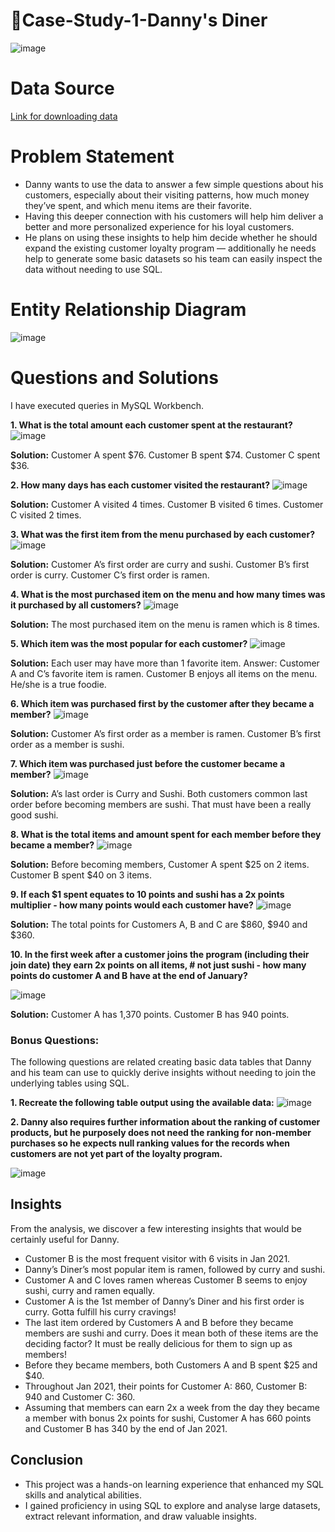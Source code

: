 # 🍜Case-Study-1-Danny's Diner

![image](https://github.com/snehapaherwar/Case-Study-1-Danny-s-Diner/assets/141404143/b18d8c1a-1194-41f6-ae1b-883695431b9b)

# Data Source
[Link for downloading data](https://8weeksqlchallenge.com/case-study-1/)

# Problem Statement
+ Danny wants to use the data to answer a few simple questions about his customers, especially about their visiting patterns, how much money they’ve spent, and which menu items are their favorite.
+ Having this deeper connection with his customers will help him deliver a better and more personalized experience for his loyal customers.
+ He plans on using these insights to help him decide whether he should expand the existing customer loyalty program — additionally he needs help to generate some basic datasets so his team can easily inspect the data without needing to use SQL.

# Entity Relationship Diagram

![image](https://github.com/snehapaherwar/Case-Study-1-Danny-s-Diner/assets/141404143/e61fff9f-f98e-4c8b-a919-320061cb5b9d)

# Questions and Solutions

I have executed queries in MySQL Workbench. 

**1. What is the total amount each customer spent at the restaurant?**
![image](https://github.com/snehapaherwar/Case-Study-1-Danny-s-Diner/assets/141404143/247bbaf7-27bc-4baa-aa28-de12631a7380)

**Solution:** Customer A spent $76.
Customer B spent $74.
Customer C spent $36.

**2. How many days has each customer visited the restaurant?**
![image](https://github.com/snehapaherwar/Case-Study-1-Danny-s-Diner/assets/141404143/2927bfa4-4439-4519-a3c5-3c5013734d32)

**Solution:** Customer A visited 4 times.
Customer B visited 6 times.
Customer C visited 2 times.

**3. What was the first item from the menu purchased by each customer?**
![image](https://github.com/snehapaherwar/Case-Study-1-Danny-s-Diner/assets/141404143/3783520b-d5b1-4e27-920b-797e6b2109ac)

**Solution:**
Customer A’s first order are curry and sushi.
Customer B’s first order is curry.
Customer C’s first order is ramen.

**4. What is the most purchased item on the menu and how many times was it purchased by all customers?**
![image](https://github.com/snehapaherwar/Case-Study-1-Danny-s-Diner/assets/141404143/d79895d1-380c-425d-87ee-cb7dd178035d)

**Solution:** The most purchased item on the menu is ramen which is 8 times.

**5. Which item was the most popular for each customer?**
![image](https://github.com/snehapaherwar/Case-Study-1-Danny-s-Diner/assets/141404143/b89f299b-fa72-46fc-8ac6-636d11d81621)

**Solution:** Each user may have more than 1 favorite item.
Answer:
Customer A and C’s favorite item is ramen.
Customer B enjoys all items on the menu. He/she is a true foodie.

**6. Which item was purchased first by the customer after they became a member?**
![image](https://github.com/snehapaherwar/Case-Study-1-Danny-s-Diner/assets/141404143/9ea7d77d-dd50-4102-b879-8e5000c4b133)

**Solution:** Customer A’s first order as a member is ramen.
Customer B’s first order as a member is sushi.

**7. Which item was purchased just before the customer became a member?**
![image](https://github.com/snehapaherwar/Case-Study-1-Danny-s-Diner/assets/141404143/b9a8037b-bc79-4509-94cf-261161485dd8)

**Solution:**
A’s last order is Curry and Sushi.
Both customers common last order before becoming members are sushi. That must have been a really good sushi.

**8. What is the total items and amount spent for each member before they became a member?**
![image](https://github.com/snehapaherwar/Case-Study-1-Danny-s-Diner/assets/141404143/a25e493a-276f-4d9f-84a8-1aa9c2588473)

**Solution:**
Before becoming members,
Customer A spent $25 on 2 items.
Customer B spent $40 on 3 items.

**9. If each $1 spent equates to 10 points and sushi has a 2x points multiplier - how many points would each customer have?**
![image](https://github.com/snehapaherwar/Case-Study-1-Danny-s-Diner/assets/141404143/6714495f-ca01-4050-a2a9-c313d5c9d6de)

**Solution:** 
The total points for Customers A, B and C are $860, $940 and $360.

**10. In the first week after a customer joins the program (including their join date) they earn 2x points on all items, # not just sushi - how many points do customer A and B have at the end of January?**

![image](https://github.com/snehapaherwar/Case-Study-1-Danny-s-Diner/assets/141404143/97ece98b-c147-49db-a102-5b96b193b860)

**Solution:**
Customer A has 1,370 points.
Customer B has 940 points.

### Bonus Questions:
The following questions are related creating basic data tables that Danny and his team can use to quickly derive insights without needing to join the underlying tables using SQL. 

**1. Recreate the following table output using the available data:**
![image](https://github.com/snehapaherwar/Case-Study-1-Danny-s-Diner/assets/141404143/585e8375-b5fd-4b3f-a034-3c4df65d2492)

**2. Danny also requires further information about the ranking of customer products, but he purposely does not need the ranking for non-member purchases so he expects null ranking values for the records when customers are not yet part of the loyalty program.**

![image](https://github.com/snehapaherwar/Case-Study-1-Danny-s-Diner/assets/141404143/ed243d2b-2fc0-4416-8dae-2f5956bb7185)

## Insights
From the analysis, we discover a few interesting insights that would be certainly useful for Danny.
+ Customer B is the most frequent visitor with 6 visits in Jan 2021.
+ Danny’s Diner’s most popular item is ramen, followed by curry and sushi.
+ Customer A and C loves ramen whereas Customer B seems to enjoy sushi, curry and ramen equally.
+ Customer A is the 1st member of Danny’s Diner and his first order is curry. Gotta fulfill his curry cravings!
+ The last item ordered by Customers A and B before they became members are sushi and curry. Does it mean both of these items are the deciding factor? It must be really delicious for them to sign up as members!
+ Before they became members, both Customers A and B spent $25 and $40.
+ Throughout Jan 2021, their points for Customer A: 860, Customer B: 940 and Customer C: 360.
+ Assuming that members can earn 2x a week from the day they became a member with bonus 2x points for sushi, Customer A has 660 points and Customer B has 340 by the end of Jan 2021.

## Conclusion

+ This project was a hands-on learning experience that enhanced my SQL skills and analytical abilities. 
+ I gained proficiency in using SQL to explore and analyse large datasets, extract relevant information, and draw valuable insights. 

















